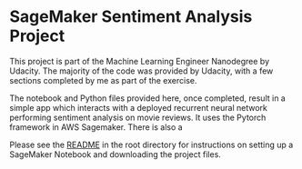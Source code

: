 # SageMaker Sentiment Analysis Project

This project is part of the Machine Learning Engineer Nanodegree by Udacity. The majority of the code was provided by Udacity, with a few sections completed by me as part of the exercise.

The notebook and Python files provided here, once completed, result in a simple app which interacts with a deployed recurrent neural network performing sentiment analysis on movie reviews. It uses the Pytorch framework in AWS Sagemaker. There is also a 

Please see the [README](https://github.com/udacity/sagemaker-deployment/tree/master/README.md) in the root directory for instructions on setting up a SageMaker Notebook and downloading the project files.
